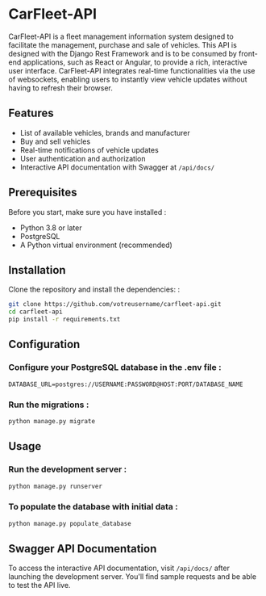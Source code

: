 # CarFleet-API

CarFleet-API is a fleet management information system designed to facilitate the management, purchase and sale of vehicles. 
This API is designed with the Django Rest Framework and is to be consumed by front-end applications, such as React or Angular, to provide a rich, interactive user interface. 
CarFleet-API integrates real-time functionalities via the use of websockets, enabling users to instantly view vehicle updates without having to refresh their browser.

## Features

- List of available vehicles, brands and manufacturer
- Buy and sell vehicles
- Real-time notifications of vehicle updates
- User authentication and authorization
- Interactive API documentation with Swagger at `/api/docs/`

## Prerequisites

Before you start, make sure you have installed :
- Python 3.8 or later
- PostgreSQL
- A Python virtual environment (recommended)

## Installation

Clone the repository and install the dependencies: :

```bash
git clone https://github.com/votreusername/carfleet-api.git
cd carfleet-api
pip install -r requirements.txt
```
## Configuration

### Configure your PostgreSQL database in the .env file :

```env
DATABASE_URL=postgres://USERNAME:PASSWORD@HOST:PORT/DATABASE_NAME
```
### Run the migrations :

```bash
python manage.py migrate
```

## Usage

### Run the development server :

```bash
python manage.py runserver
```

### To populate the database with initial data :

```bash
python manage.py populate_database
```

## Swagger API Documentation
To access the interactive API documentation, visit `/api/docs/` after launching the development server. You'll find sample requests and be able to test the API live.
